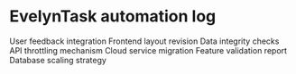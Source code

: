 # EvelynTask automation log
User feedback integration
Frontend layout revision
Data integrity checks
API throttling mechanism
Cloud service migration
Feature validation report
Database scaling strategy
